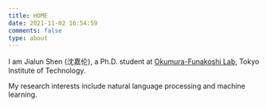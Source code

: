 ```yaml
---
title: HOME
date: 2021-11-02 16:54:59
comments: false
type: about
---
```


I am Jialun Shen (沈嘉伦), a Ph.D. student at [Okumura-Funakoshi Lab](https://lr-www.pi.titech.ac.jp/wp/), Tokyo Institute of Technology.

My research interests include natural language processing and machine learning.
